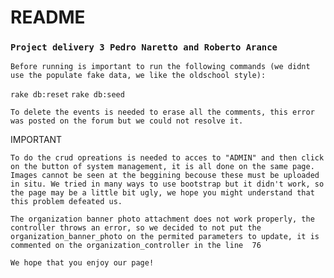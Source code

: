 # README
### `Project delivery 3 Pedro Naretto and Roberto Arance`
`Before running is important to run the following commands (we didnt use the populate fake data, we like the oldschool style):`

`rake db:reset` `rake db:seed`

`To delete the events is needed to erase all the comments, this error was posted on the forum but we could not resolve it.`

IMPORTANT

`To do the crud opreations is needed to acces to "ADMIN" and then click on the button of system management, it is all done on the same page. Images cannot be seen at the beggining becouse these must be uploaded in situ. We tried in many ways to use bootstrap but it didn't work, so the page may be a little bit ugly, we hope you might understand that this problem defeated us.`

`The organization banner photo attachment does not work properly, the controller throws an error, so we decided to not put the organization_banner_photo on the permited parameters to update, it is commented on the organization_controller in the line  76`

`We hope that you enjoy our page!`
###
